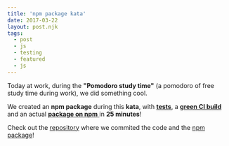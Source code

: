```yaml
---
title: 'npm package kata'
date: 2017-03-22
layout: post.njk
tags:
  - post
  - js
  - testing
  - featured
  - js
---
```


Today at work, during the **"Pomodoro study time"** (a pomodoro of free study time during work),
 we did something cool.

We created an **npm package** during this **kata**, with [**tests**](https://github.com/AlessioCoser/npm-package-kata/tree/master/test), a [**green CI build**](https://travis-ci.org/AlessioCoser/npm-package-kata) and an actual [**package on npm** ](https://www.npmjs.com/package/npm-package-kata) in **25 minutes**!

Check out the [repository](https://github.com/AlessioCoser/npm-package-kata) where we commited the code and the [npm package](https://www.npmjs.com/package/npm-package-kata)!
